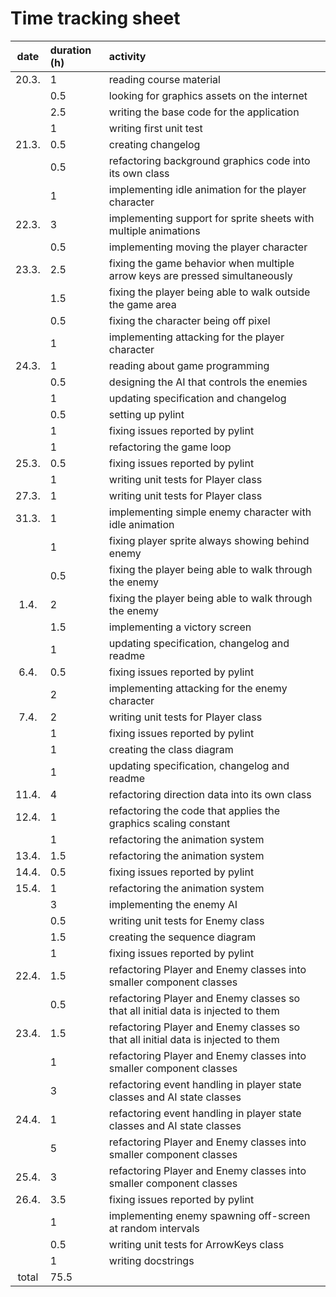 # Time tracking sheet

| date  | duration (h) | activity                                                                          |
| :---: | :---         | :---                                                                              |
| 20.3. | 1            | reading course material                                                           |
|       | 0.5          | looking for graphics assets on the internet                                       |
|       | 2.5          | writing the base code for the application                                         |
|       | 1            | writing first unit test                                                           |
| 21.3. | 0.5          | creating changelog                                                                |
|       | 0.5          | refactoring background graphics code into its own class                           |
|       | 1            | implementing idle animation for the player character                              |
| 22.3. | 3            | implementing support for sprite sheets with multiple animations                   |
|       | 0.5          | implementing moving the player character                                          |
| 23.3. | 2.5          | fixing the game behavior when multiple arrow keys are pressed simultaneously      |
|       | 1.5          | fixing the player being able to walk outside the game area                        |
|       | 0.5          | fixing the character being off pixel                                              |
|       | 1            | implementing attacking for the player character                                   |
| 24.3. | 1            | reading about game programming                                                    |
|       | 0.5          | designing the AI that controls the enemies                                        |
|       | 1            | updating specification and changelog                                              |
|       | 0.5          | setting up pylint                                                                 |
|       | 1            | fixing issues reported by pylint                                                  |
|       | 1            | refactoring the game loop                                                         |
| 25.3. | 0.5          | fixing issues reported by pylint                                                  |
|       | 1            | writing unit tests for Player class                                               |
| 27.3. | 1            | writing unit tests for Player class                                               |
| 31.3. | 1            | implementing simple enemy character with idle animation                           |
|       | 1            | fixing player sprite always showing behind enemy                                  |
|       | 0.5          | fixing the player being able to walk through the enemy                            |
| 1.4.  | 2            | fixing the player being able to walk through the enemy                            |
|       | 1.5          | implementing a victory screen                                                     |
|       | 1            | updating specification, changelog and readme                                      |
| 6.4.  | 0.5          | fixing issues reported by pylint                                                  |
|       | 2            | implementing attacking for the enemy character                                    |
| 7.4.  | 2            | writing unit tests for Player class                                               |
|       | 1            | fixing issues reported by pylint                                                  |
|       | 1            | creating the class diagram                                                        |
|       | 1            | updating specification, changelog and readme                                      |
| 11.4. | 4            | refactoring direction data into its own class                                     |
| 12.4. | 1            | refactoring the code that applies the graphics scaling constant                   |
|       | 1            | refactoring the animation system                                                  |
| 13.4. | 1.5          | refactoring the animation system                                                  |
| 14.4. | 0.5          | fixing issues reported by pylint                                                  |
| 15.4. | 1            | refactoring the animation system                                                  |
|       | 3            | implementing the enemy AI                                                         |
|       | 0.5          | writing unit tests for Enemy class                                                |
|       | 1.5          | creating the sequence diagram                                                     |
|       | 1            | fixing issues reported by pylint                                                  |
| 22.4. | 1.5          | refactoring Player and Enemy classes into smaller component classes               |
|       | 0.5          | refactoring Player and Enemy classes so that all initial data is injected to them |
| 23.4. | 1.5          | refactoring Player and Enemy classes so that all initial data is injected to them |
|       | 1            | refactoring Player and Enemy classes into smaller component classes               |
|       | 3            | refactoring event handling in player state classes and AI state classes           |
| 24.4. | 1            | refactoring event handling in player state classes and AI state classes           |
|       | 5            | refactoring Player and Enemy classes into smaller component classes               |
| 25.4. | 3            | refactoring Player and Enemy classes into smaller component classes               |
| 26.4. | 3.5          | fixing issues reported by pylint                                                  |
|       | 1            | implementing enemy spawning off-screen at random intervals                        |
|       | 0.5          | writing unit tests for ArrowKeys class                                            |
|       | 1            | writing docstrings                                                                |
| total | 75.5         |                                                                                   |
